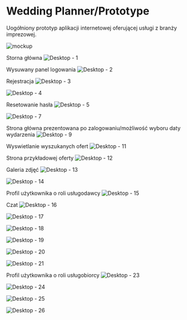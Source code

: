 # Wedding Planner/Prototype

Uogółniony prototyp aplikacji internetowej oferującej usługi z branży imprezowej.

![mockup](https://user-images.githubusercontent.com/79640332/159271644-82b57e2a-b0ef-44ec-a4da-5286c6ffce1d.png)

Storna główna
![Desktop - 1](https://user-images.githubusercontent.com/79640332/159271774-b2bb4ecd-8311-44b1-9acb-0758af2ed85f.png)

Wysuwany panel logowania
![Desktop - 2](https://user-images.githubusercontent.com/79640332/159271793-6c226e4c-99ea-4178-be41-5e065af2d3f5.png)

Rejestracja
![Desktop - 3](https://user-images.githubusercontent.com/79640332/159271804-8bd5a504-5e72-421a-b047-2d3a09d8633c.png)

![Desktop - 4](https://user-images.githubusercontent.com/79640332/159271814-5c6b06da-8f81-462d-9351-e55ef1f07104.png)

Resetowanie hasła
![Desktop - 5](https://user-images.githubusercontent.com/79640332/159271837-f4babe74-f813-4729-9e77-84a7cafddd7d.png)

![Desktop - 7](https://user-images.githubusercontent.com/79640332/159271849-48beb9c2-d63f-46f1-8129-0e378a190015.png)

Strona główna prezentowana po zalogowaniu/możliwość wyboru daty wydarzenia
![Desktop - 9](https://user-images.githubusercontent.com/79640332/159271915-55124924-24b1-47c7-b4fd-3e5769967f13.png)

Wyswietlanie wyszukanych ofert
![Desktop - 11](https://user-images.githubusercontent.com/79640332/159271930-6942033d-3f40-4fe1-a33e-1a01614c9392.png)

Strona przykładowej oferty
![Desktop - 12](https://user-images.githubusercontent.com/79640332/159271943-1a215486-6021-48df-aabd-53d1d692a49c.png)

Galeria zdjęć 
![Desktop - 13](https://user-images.githubusercontent.com/79640332/159271990-858bae1b-f408-4afe-97af-25f03729ab9c.png)

![Desktop - 14](https://user-images.githubusercontent.com/79640332/159272005-7f0025d6-3a6b-404f-9d3c-39f357b4d30d.png)

Profil użytkownika o roli usługodawcy 
![Desktop - 15](https://user-images.githubusercontent.com/79640332/159272038-d778fa12-e71b-4932-b88c-7943691a7435.png)

Czat
![Desktop - 16](https://user-images.githubusercontent.com/79640332/159272152-c9a8499b-9381-4306-94e0-30fb3d6cab03.png)

![Desktop - 17](https://user-images.githubusercontent.com/79640332/159272186-a2986fa2-4a53-4fbd-91b6-a94274eac473.png)

![Desktop - 18](https://user-images.githubusercontent.com/79640332/159272205-250c49c8-a929-4d2f-a0dd-ee52469f269a.png)

![Desktop - 19](https://user-images.githubusercontent.com/79640332/159272227-1006d9e1-7486-4abb-badb-4ee8958291b9.png)

![Desktop - 20](https://user-images.githubusercontent.com/79640332/159272245-7c9ace11-086a-4269-984d-25450af7e879.png)

![Desktop - 21](https://user-images.githubusercontent.com/79640332/159272277-cb69f19d-230d-4aac-b8aa-22fa2597d2fb.png)

Profil użytkownika o roli usługobiorcy 
![Desktop - 23](https://user-images.githubusercontent.com/79640332/159272294-96b0b2bc-a03c-465a-a568-cedb5c6fd84d.png)

![Desktop - 24](https://user-images.githubusercontent.com/79640332/159272326-d8333fc9-9834-4fd1-94ff-e091143c583b.png)

![Desktop - 25](https://user-images.githubusercontent.com/79640332/159272352-ac45da6d-f3c6-43ef-8677-15b66f9119be.png)

![Desktop - 26](https://user-images.githubusercontent.com/79640332/159272362-c3fb12f8-c1a8-4d33-bb88-26cc26db108f.png)
